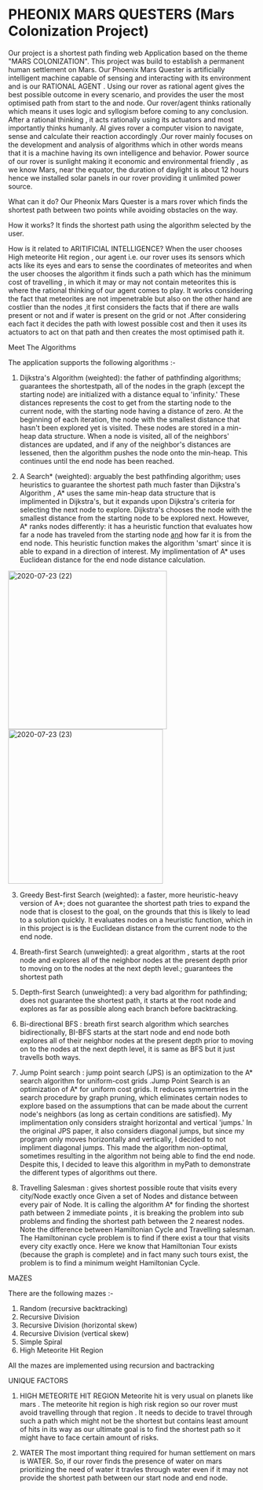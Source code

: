# PHEONIX MARS QUESTERS (Mars Colonization Project)

Our project is a shortest path finding  web Application based on the theme "MARS COLONIZATION".
This project was build to establish a permanent human settlement on Mars.
Our Phoenix Mars Quester is artificially intelligent  machine capable of sensing and interacting with its environment and is our RATIONAL AGENT . Using our rover as rational agent gives the best possible outcome in every scenario, and provides the user the most optimised path from start to the and node. Our rover/agent thinks rationally which means it uses logic and syllogism before coming to any conclusion. After a rational thinking , it acts rationally using its actuators and most importantly thinks humanly. AI gives rover a computer vision to navigate, sense and calculate their reaction accordingly .Our rover mainly focuses on the development and analysis of algorithms which in other words means that it is a  machine having its own intelligence and behavior. Power source of our rover is sunlight making it economic and environmental friendly , as we know Mars, near the equator, the duration of daylight is about 12 hours hence we installed solar panels in our rover providing it unlimited power source.



What can it do?
Our Pheonix Mars Quester is a mars rover which finds the shortest path between two points while avoiding obstacles on the way.

How it works?
It finds the shortest path using the algorithm selected by the user.

How is it related to ARITIFICIAL INTELLIGENCE?
When the user chooses High meteorite Hit region , our agent i.e. our rover uses its sensors which acts like its eyes and ears to sense the coordinates of meteorites and when the user chooses the algorithm it finds such a path which has the minimum cost of travelling , in which it may or may not contain meteorites this is where the rational thinking of our agent comes to play. It works considering the fact that meteorites are not impenetrable but also on the other hand are costlier than the nodes ,it first considers the facts that if there are walls present or not and if water is present on the grid or not .After considering each fact it decides the path with lowest possible cost and then it uses its actuators to act on that path and then creates the most optimised path it.


Meet The Algorithms

The application supports the following algorithms :-

1. Dijkstra's Algorithm (weighted): the father of pathfinding algorithms; guarantees the shortestpath, all of the nodes in the graph (except the starting node) are initialized with a distance equal to 'infinity.' These distances represents the cost to get from the starting node to the current node, with the starting node having a distance of zero. At the beginning of each iteration, the node with the smallest distance that hasn't been explored yet is visited. These nodes are stored in a min-heap data structure. When a node is visited, all of the neighbors' distances are updated, and if any of the neighbor's distances are lessened, then the algorithm pushes the node onto the min-heap. This continues until the end node has been reached.



2. A Search* (weighted): arguably the best pathfinding algorithm; uses heuristics to guarantee the shortest path much faster than Dijkstra's Algorithm , A* uses the same min-heap data structure that is implimented in Dijkstra's, but it expands upon Dijkstra's criteria for selecting the next node to explore. Dijkstra's chooses the node with the smallest distance from the starting node to be explored next. However, A* ranks nodes differently: it has a heuristic function that evaluates how far a node has traveled from the starting node <u>and</u> how far it is from the end node. This heuristic function makes the algorithm 'smart' since it is able to expand in a direction of interest. My implimentation of A* uses Euclidean distance for the end node distance calculation.

<img width="323" alt="2020-07-23 (22)" src="https://user-images.githubusercontent.com/59122151/88257467-699ca880-ccdb-11ea-9fce-287aac286aba.png">
<img width="315" alt="2020-07-23 (23)" src="https://user-images.githubusercontent.com/59122151/88257475-6bff0280-ccdb-11ea-86ad-45e9859a0a4d.png">


3. Greedy Best-first Search (weighted): a faster, more heuristic-heavy version of A*; does not  guarantee the shortest path tries to expand the node that is closest to the goal, on the grounds that this is likely to lead to a solution quickly. It evaluates nodes on a heuristic function, which in in this project is is the Euclidean distance from the current node to the end node. 

4. Breath-first Search (unweighted): a great algorithm , starts at the root node and explores all of the neighbor nodes at the present depth prior to moving on to the nodes at the next depth level.; guarantees the shortest path

5. Depth-first Search (unweighted): a very bad algorithm for pathfinding; does not guarantee the     shortest path, it starts at the root node and explores as far as possible along each branch before backtracking.

6. Bi-directional BFS : breath first search algorithm which searches bidirectionally, BI-BFS starts at the start node and end node both explores all of their neighbor nodes at the present depth prior to moving on to the nodes at the next depth level, it is same as BFS but it just travells both ways.

7. Jump Point search : jump point search (JPS) is an optimization to the A* search algorithm for uniform-cost grids .Jump Point Search is an optimization of A* for uniform cost grids. It reduces symmertries in the search procedure by graph pruning, which eliminates certain nodes to explore based on the assumptions that can be made about the current node's neighbors (as long as certain conditions are satisfied). My implimentation only considers straight horizontal and vertical 'jumps.' In the original JPS paper, it also considers diagonal jumps, but since my program only moves horizontally and vertically, I decided to not impliment diagonal jumps. This made the algorithm non-optimal, sometimes resulting in the algorithm not being able to find the end node. Despite this, I decided to leave this algorithm in myPath to demonstrate the different types of algorithms out there. 

8. Travelling Salesman : gives shortest possible route that visits every city/Node exactly once Given a set of Nodes and distance between every pair of Node. It is calling the algorithm A* for finding the shortest path between 2 immediate points , it is breaking the problem into sub problems and finding the shortest path between the 2 nearest nodes. Note the difference between Hamiltonian Cycle and Travelling salesman. The Hamiltoninan cycle problem is to find if there exist a tour that visits every city exactly once. Here we know that Hamiltonian Tour exists (because the graph is complete) and in fact many such tours exist, the problem is to find a minimum weight Hamiltonian Cycle.

MAZES

There are the following mazes :-

1. Random (recursive backtracking)
2. Recursive Division
3. Recursive Division (horizontal skew)
4. Recursive Division (vertical skew)
5. Simple Spiral
6. High Meteorite Hit Region

All the mazes are implemented using recursion and bactracking

UNIQUE FACTORS

1. HIGH METEORITE HIT REGION 
Meteorite hit is very usual on planets like mars . The meteorite hit region is high risk region so our rover must avoid travelling through that region . It needs to decide to travel through such a path which might not be the shortest but contains least amount of hits in its way as our ultimate goal is to find the shortest path so it might have to face certain amount of risks. 

2. WATER
The most important thing required for human settlement on mars is WATER. So, if our rover finds the presence of water on mars  prioritizing the need of water it travles through  water even if it may not provide the shortest path between our start node and end node. 

